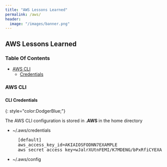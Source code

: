 ```yaml
---
title: "AWS Lessons Learned"
permalink: /aws/
header:
  image: "/images/banner.png"
---
```


## AWS Lessons Learned

### Table Of Contents
* <a href="#CLI"> AWS CLI</a>
  * <a href="#Credentials"> Credentials </a>

<h3 id="CLI"> AWS CLI <h3>
<h4 id="Credentials"> CLI Credentials </h4>
{: style="color:DodgerBlue;"}

The AWS CLI configuration is stored in <b>.AWS</b> in the home directory

* ~/.aws/credentials
  <pre>
    [default]
    aws_access_key_id=AKIAIOSFODNN7EXAMPLE
    aws_secret_access_key=wJalrXUtnFEMI/K7MDENG/bPxRfiCYEXAMPLEKEY"
  </pre>
  
* ~/.aws/config